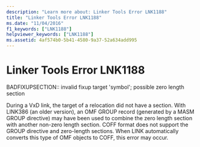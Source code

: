 ```yaml
---
description: "Learn more about: Linker Tools Error LNK1188"
title: "Linker Tools Error LNK1188"
ms.date: "11/04/2016"
f1_keywords: ["LNK1188"]
helpviewer_keywords: ["LNK1188"]
ms.assetid: 4af574b0-5b41-4580-9a37-52a634add995
---
```

# Linker Tools Error LNK1188

BADFIXUPSECTION:: invalid fixup target 'symbol'; possible zero length section

During a VxD link, the target of a relocation did not have a section. With LINK386 (an older version), an OMF GROUP record (generated by a MASM GROUP directive) may have been used to combine the zero length section with another non-zero length section. COFF format does not support the GROUP directive and zero-length sections. When LINK automatically converts this type of OMF objects to COFF, this error may occur.
